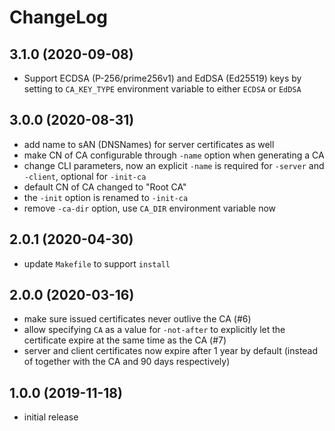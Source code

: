 # ChangeLog

## 3.1.0 (2020-09-08)
- Support ECDSA (P-256/prime256v1) and EdDSA (Ed25519) keys by setting to 
  `CA_KEY_TYPE` environment variable to either `ECDSA` or `EdDSA`

## 3.0.0 (2020-08-31)
- add name to sAN (DNSNames) for server certificates as well
- make CN of CA configurable through `-name` option when generating a CA
- change CLI parameters, now an explicit `-name` is required for `-server` and
  `-client`, optional for `-init-ca`
- default CN of CA changed to "Root CA"
- the `-init` option is renamed to `-init-ca`
- remove `-ca-dir` option, use `CA_DIR` environment variable now

## 2.0.1 (2020-04-30)
- update `Makefile` to support `install`

## 2.0.0 (2020-03-16)
- make sure issued certificates never outlive the CA (#6)
- allow specifying `CA` as a value for `-not-after` to explicitly let the 
  certificate expire at the same time as the CA (#7)
- server and client certificates now expire after 1 year by default (instead of 
  together with the CA and 90 days respectively)

## 1.0.0 (2019-11-18)
- initial release
